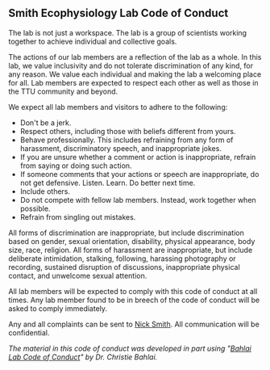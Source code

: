 ## Smith Ecophysiology Lab Code of Conduct

The lab is not just a workspace. 
The lab is a group of scientists working together to achieve individual and collective goals.

The actions of our lab members are a reflection of the lab as a whole.
In this lab, we value inclusivity and do not tolerate discrimination of any kind, for any reason.
We value each individual and making the lab a welcoming place for all. Lab members are expected to respect each other as well as those in the TTU community and beyond.

We expect all lab members and visitors to adhere to the following:
* Don't be a jerk.
* Respect others, including those with beliefs different from yours.
* Behave professionally. This includes refraining from any form of harassment, discriminatory speech, and inappropriate jokes.
* If you are unsure whether a comment or action is inappropriate, refrain from saying or doing such action.
* If someone comments that your actions or speech are inappropriate, do not get defensive. Listen. Learn. Do better next time. 
* Include others. 
* Do not compete with fellow lab members. Instead, work together when possible.
* Refrain from singling out mistakes.

All forms of discrimination are inappropriate, but include discrimination based on
gender, sexual orientation, disability, physical appearance, body size, race, religion.
All forms of harassment are inappropriate, but include 
deliberate intimidation, stalking, following, harassing photography or recording, sustained disruption of discussions, inappropriate physical contact, and unwelcome sexual attention.

All lab members will be expected to comply with this code of conduct at all times.
Any lab member found to be in breech of the code of conduct will be asked to comply immediately.

Any and all complaints can be sent to [Nick Smith](mailto:nick.smith@ttu.edu).
All communication will be confidential.



*The material in this code of conduct was developed in part using 
"[Bahlai Lab Code of Conduct](https://github.com/BahlaiLab/Policies/blob/master/Code_of_conduct.md)" 
by Dr. Christie Bahlai.*

